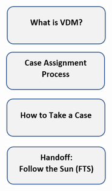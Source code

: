 [![image.png](/.attachments/image-e337dd04-f295-45e4-8e49-39a6018d02c5.png)](https://dev.azure.com/Supportability/Big%20Data/_wiki/wikis/Big-Data.wiki/311001/Case-Assignment-Process?anchor=what-is--the-virtual-duty-manager%3F)

[![image.png](/.attachments/image-27f76665-671d-4c32-9e56-26263ce06e70.png)](https://dev.azure.com/Supportability/Big%20Data/_wiki/wikis/Big-Data.wiki/311001/Case-Assignment-Process?anchor=how-cases-are-assigned-by-the-virtual-duty-manager)

[![image.png](/.attachments/image-73398194-8e12-44da-9bf2-27424d60936c.png)](https://dev.azure.com/Supportability/Big%20Data/_wiki/wikis/Big-Data.wiki/289633/How-to-Take-a-Case-or-Collab?anchor=taking-a-case)

[![image.png](/.attachments/image-c44e9d1f-818d-480e-bfe2-9dd9f8b079ac.png)]()
